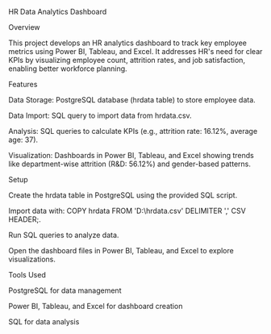 HR Data Analytics Dashboard

Overview

This project develops an HR analytics dashboard to track key employee metrics using Power BI, Tableau, and Excel. It addresses HR's need for clear KPIs by visualizing employee count, attrition rates, and job satisfaction, enabling better workforce planning.

Features





Data Storage: PostgreSQL database (hrdata table) to store employee data.



Data Import: SQL query to import data from hrdata.csv.



Analysis: SQL queries to calculate KPIs (e.g., attrition rate: 16.12%, average age: 37).



Visualization: Dashboards in Power BI, Tableau, and Excel showing trends like department-wise attrition (R&D: 56.12%) and gender-based patterns.

Setup





Create the hrdata table in PostgreSQL using the provided SQL script.



Import data with: COPY hrdata FROM 'D:\hrdata.csv' DELIMITER ',' CSV HEADER;.



Run SQL queries to analyze data.



Open the dashboard files in Power BI, Tableau, and Excel to explore visualizations.

Tools Used





PostgreSQL for data management



Power BI, Tableau, and Excel for dashboard creation



SQL for data analysis
